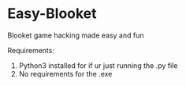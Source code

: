 # Easy-Blooket
Blooket game hacking made easy and fun

Requirements:
1) Python3 installed for if ur just running the .py file
2) No requirements for the .exe
